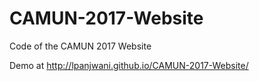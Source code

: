 # CAMUN-2017-Website
Code of the CAMUN 2017 Website

Demo at http://lpanjwani.github.io/CAMUN-2017-Website/
